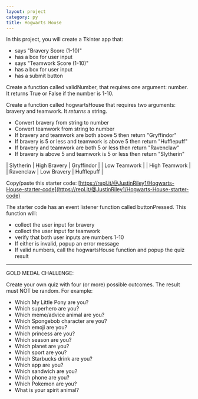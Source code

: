```yaml
---
layout: project
category: py
title: Hogwarts House
---
```

In this project, you will create a Tkinter app that:
- says "Bravery Score (1-10)"
- has a box for user input
- says "Teamwork Score (1-10)"
- has a box for user input
- has a submit button

Create a function called validNumber, that requires one argument: number. It returns True or False if the number is 1-10.

Create a function called hogwartsHouse that requires two arguments: bravery and teamwork. It *returns* a string.
- Convert bravery from string to number
- Convert teamwork from string to number
- If bravery and teamwork are both above 5 then return "Gryffindor"
- If bravery is 5 or less and teamwork is above 5 then return "Hufflepuff"
- If bravery and teamwork are both 5 or less then return "Ravenclaw"
- If bravery is above 5 and teamwork is 5 or less then return "Slytherin"

| Slytherin  | High Bravery | Gryffindor |
| Low Teamwork | | High Teamwork |
| Ravenclaw | Low Bravery | Hufflepuff |

Copy/paste this starter code: [https://repl.it/@JustinRiley1/Hogwarts-House-starter-code](https://repl.it/@JustinRiley1/Hogwarts-House-starter-code)

The starter code has an event listener function called buttonPressed. This function will:
- collect the user input for bravery
- collect the user input for teamwork
- verify that both user inputs are numbers 1-10
- If either is invalid, popup an error message
- If valid numbers, call the hogwartsHouse function and popup the quiz result


-------

GOLD MEDAL CHALLENGE:

Create your own quiz with four (or more) possible outcomes. The result must NOT be random. For example:
- Which My Little Pony are you?
- Which superhero are you?
- Which meme/advice animal are you?
- Which Spongebob character are you?
- Which emoji are you?
- Which princess are you?
- Which season are you?
- Which planet are you?
- Which sport are you?
- Which Starbucks drink are you?
- Which app are you?
- Which sandwich are you?
- Which phone are you?
- Which Pokemon are you?
- What is your spirit animal?
